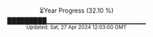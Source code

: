 <p align="center">
⏳Year Progress (32.10 %)<br>
█████████▁▁▁▁▁▁▁▁▁▁▁▁▁▁▁▁▁▁▁▁▁ <br>
<sub>Updated: Sat, 27 Apr 2024 12:03:00 GMT</sub>
</p>

